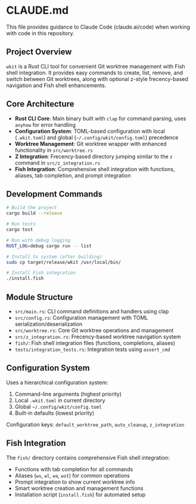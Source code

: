 # CLAUDE.md

This file provides guidance to Claude Code (claude.ai/code) when working with code in this repository.

## Project Overview

`wkit` is a Rust CLI tool for convenient Git worktree management with Fish shell integration. It provides easy commands to create, list, remove, and switch between Git worktrees, along with optional z-style frecency-based navigation and Fish shell enhancements.

## Core Architecture

- **Rust CLI Core**: Main binary built with `clap` for command parsing, uses `anyhow` for error handling
- **Configuration System**: TOML-based configuration with local (`.wkit.toml`) and global (`~/.config/wkit/config.toml`) precedence
- **Worktree Management**: Git worktree wrapper with enhanced functionality in `src/worktree.rs`
- **Z Integration**: Frecency-based directory jumping similar to the `z` command in `src/z_integration.rs`
- **Fish Integration**: Comprehensive shell integration with functions, aliases, tab completion, and prompt integration

## Development Commands

```bash
# Build the project
cargo build --release

# Run tests
cargo test

# Run with debug logging
RUST_LOG=debug cargo run -- list

# Install to system (after building)
sudo cp target/release/wkit /usr/local/bin/

# Install Fish integration
./install.fish
```

## Module Structure

- `src/main.rs`: CLI command definitions and handlers using clap
- `src/config.rs`: Configuration management with TOML serialization/deserialization
- `src/worktree.rs`: Core Git worktree operations and management
- `src/z_integration.rs`: Frecency-based worktree navigation system
- `fish/`: Fish shell integration files (functions, completions, aliases)
- `tests/integration_tests.rs`: Integration tests using `assert_cmd`

## Configuration System

Uses a hierarchical configuration system:
1. Command-line arguments (highest priority)
2. Local `.wkit.toml` in current directory
3. Global `~/.config/wkit/config.toml`
4. Built-in defaults (lowest priority)

Configuration keys: `default_worktree_path`, `auto_cleanup`, `z_integration`

## Fish Integration

The `fish/` directory contains comprehensive Fish shell integration:
- Functions with tab completion for all commands
- Aliases (`ws`, `wl`, `wa`, `wst`) for common operations
- Prompt integration to show current worktree info
- Smart worktree creation and management functions
- Installation script (`install.fish`) for automated setup